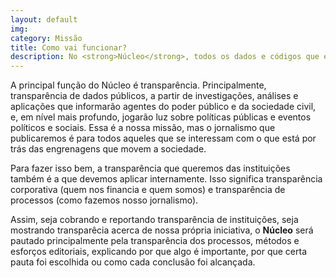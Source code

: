 ```yaml
---
layout: default
img:
category: Missão
title: Como vai funcionar?
description: No <strong>Núcleo</strong>, todos os dados e códigos que embasarem nossas reportagens, investigações e análises serão abertos a todos, assim como nosso conteúdo, sem paywall.
---
```


A principal função do Núcleo é transparência. Principalmente, transparência de dados públicos, a partir de investigações, análises e aplicações que informarão agentes do poder público e da sociedade civil, e, em nível mais profundo, jogarão luz sobre políticas públicas e eventos políticos e sociais. Essa é a nossa missão, mas o jornalismo que publicaremos é para todos aqueles que se interessam com o que está por trás das engrenagens que movem a sociedade.

Para fazer isso bem, a transparência que queremos das instituições também é a que devemos aplicar internamente. Isso significa transparência corporativa (quem nos financia e quem somos) e transparência de processos (como fazemos nosso jornalismo).

Assim, seja cobrando e reportando transparência de instituições, seja mostrando transparêcia acerca de nossa própria iniciativa, o **Núcleo** será pautado principalmente pela transparência dos processos, métodos e esforços editoriais, explicando por que algo é importante, por que certa pauta foi escolhida ou como cada conclusão foi alcançada.
